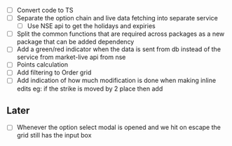 - [ ] Convert code to TS
- [ ] Separate the option chain and live data fetching into separate service
  - [ ] Use NSE api to get the holidays and expiries
- [ ] Split the common functions that are required across packages as a new package that can be added dependency
- [ ] Add a green/red indicator when the data is sent from db instead of the service from market-live api from nse
- [ ] Points calculation
- [ ] Add filtering to Order grid
- [ ] Add indication of how much modification is done when making inline edits eg: if the strike is moved by 2 place then add 

## Later
- [ ] Whenever the option select modal is opened and we hit on escape the grid still has the input box